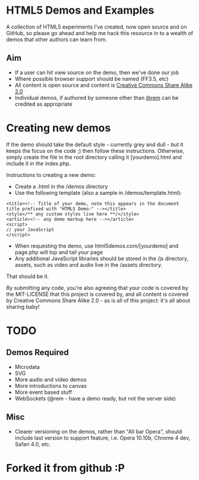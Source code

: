 # HTML5 Demos and Examples

A collection of HTML5 experiments I've created, now open source and on GitHub, so please go ahead and help me hack this resource in to a wealth of demos that other authors can learn from.

## Aim

* If a user can hit view source on the demo, then we've done our job
* Where possible browser support should be named (FF3.5, etc)
* All content is open source and content is [Creative Commons Share Alike 2.0](http://creativecommons.org/licenses/by-sa/2.0/uk/)
* Individual demos, if authored by someone other than [@rem](http://twitter.com) can be credited as appropriate

# Creating new demos

If the demo should take the default style - currently grey and dull - but it keeps the focus on the code ;) then follow these instructions. Otherwise, simply create the file in the root directory calling it [yourdemo].html and include it in the index.php.

Instructions to creating a new demo:

* Create a .html in the /demos directory
* Use the following template (also a sample in /demos/template.html):

<pre><code>&lt;title&gt;&lt;!-- Title of your demo, note this appears in the document title prefixed with &quot;HTML5 Demo:&quot; --&gt;&lt;/title&gt;
&lt;style&gt;/** any custom styles live here **/&lt;/style&gt;
&lt;article&gt;&lt;!-- any demo markup here --&gt;&lt;/article&gt;
&lt;script&gt;
// your JavaScript
&lt;/script&gt;</code></pre>

* When requesting the demo, use html5demos.com/[yourdemo] and page.php will top and tail your page
* Any additional JavaScript libraries should be stored in the /js directory, assets, such as video and audio live in the /assets directory.

That should be it. 

By submitting any code, you're also agreeing that your code is covered by the MIT-LICENSE that this project is covered by, and all content is covered by Creative Commons Share Alike 2.0 - as is all of this project: it's all about sharing baby!

# TODO

## Demos Required

* Microdata
* SVG
* More audio and video demos
* More introductions to canvas
* More event based stuff
* WebSockets (@rem - have a demo ready, but not the server side)

## Misc

* Clearer versioning on the demos, rather than "All bar Opera", should include last version to support feature, i.e. Opera 10.10b, Chrome 4 dev, Safari 4.0, etc.

# Forked it from github :P